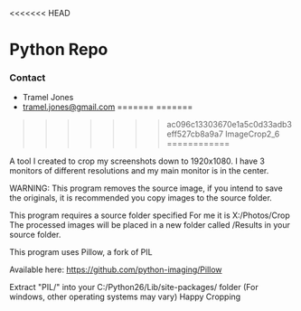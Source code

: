 <<<<<<< HEAD
# Python Repo #



### Contact ###

* Tramel Jones
* tramel.jones@gmail.com
=======
=======
>>>>>>> ac096c13303670e1a5c0d33adb3eff527cb8a9a7
ImageCrop2_6
============

A tool I created to crop my screenshots down to 1920x1080.
I have 3 monitors of different resolutions and my main monitor is in the center. 

WARNING: This program removes the source image, if you intend to save the originals, it is
recommended you copy images to the source folder.

This program requires a source folder specified For me it is X:/Photos/Crop
The processed images will be placed in a new folder called /Results in your source folder.


This program uses Pillow, a fork of PIL

Available here:
https://github.com/python-imaging/Pillow

Extract "PIL/" into your C:/Python26/Lib/site-packages/ folder  (For windows, other operating systems may vary)
Happy Cropping
